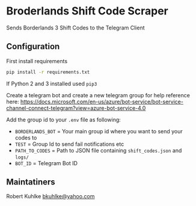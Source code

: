 # Broderlands Shift Code Scraper
Sends Borderlands 3 Shift Codes to the Telegram Client

## Configuration

First install requirements
```bash
pip install -r requirements.txt
```
If Python 2 and 3 installed used `pip3`

Create a telegram bot and create a new telegram group for help reference here:
<https://docs.microsoft.com/en-us/azure/bot-service/bot-service-channel-connect-telegram?view=azure-bot-service-4.0>

Add the group id to your `.env` file as following:

* `BORDERLANDS_BOT` = Your main group id where you want to send your codes to
* `TEST`            = Group Id to send fail notifications etc
* `PATH_TO_CODES`    = Path to JSON file containing `shift_codes.json` and `logs/`
* `BOT_ID`          = Telegram Bot ID

## Maintatiners
Robert Kuhlke <bkuhlke@yahoo.com>